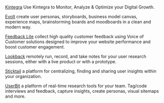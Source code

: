 
[Kintegra](https://kintegra.io/)
Use Kintegra to Monitor, Analyze & Optimize your Digital Growth.

[Evolt](https://evolt.io/en/)
create user personas, storyboards, business model canvas, experience maps, brainstorming boards and moodboards in a clean and modern way.

[Feedback Lite](https://www.feedbacklite.com/)
collect high quality customer feedback using Voice of Customer solutions designed to improve your website performance and boost customer engagement.

[Lookback](https://lookback.io/)
remotely run, record, and take notes for your user research sessions, either with a live product or with a prototype.

[Sticktail](https://sticktailapp.com/)
a platform for centralizing, finding and sharing user insights within your organization.

[UserBit](https://userbitapp.com/)
a platform of real-time research tools for your team. Tag/code interviews and feedback, capture insights, create personas, visual sitemaps and more.
